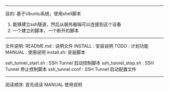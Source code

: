 ---------------------------------------------------------------
目的:
基于Ubuntu系统，使用shell脚本
1. 能够建立ssh隧道，然后从服务器端可以连接到这个设备
2. 一个建立的脚本，一个断开的脚本


---------------------------------------------------------------
文件说明:
README.md : 说明文件
INSTALL   : 安装说明
TODO      : 计划功能
MANUAL    : 使用说明
install.sh: 安装脚本

ssh_tunnel_start.sh : SSH Tunnel 启动控制脚本
ssh_tunnel_stop.sh  : SSH Tunnel 停止控制脚本
ssh_tunnel.conf     : SSH Tunnel 启动配置文件

---------------------------------------------------------------
阅读顺序:
首先阅读 MANUAL 使用说明
